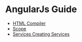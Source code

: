 # AngularJs Guide

* [HTML Compiler](docs.guide/HTMLCompiler)
* [Scope](docs.guide/scope)
* [Services Creating Services](docs.guide/services-Creating-Services)